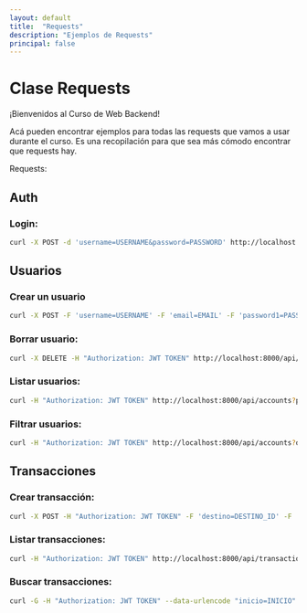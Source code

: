 ```yaml
---
layout: default
title:  "Requests"
description: "Ejemplos de Requests"
principal: false
---
```


# Clase Requests

¡Bienvenidos al Curso de Web Backend!

Acá pueden encontrar ejemplos para todas las requests que vamos a usar durante el curso. Es una recopilación para que sea más cómodo encontrar que requests hay.

Requests:

## Auth

### Login:
```bash
curl -X POST -d 'username=USERNAME&password=PASSWORD' http://localhost:8000/api/auth/login
```

## Usuarios

### Crear un usuario
```bash
curl -X POST -F 'username=USERNAME' -F 'email=EMAIL' -F 'password1=PASSWORD' -F 'password2=PASSWORD' http://localhost:8000/api/accounts
```

### Borrar usuario:
```bash
curl -X DELETE -H "Authorization: JWT TOKEN" http://localhost:8000/api/accounts/1
```

### Listar usuarios:
```bash
curl -H "Authorization: JWT TOKEN" http://localhost:8000/api/accounts?p=P&s=S
```

### Filtrar usuarios:
```bash
curl -H "Authorization: JWT TOKEN" http://localhost:8000/api/accounts?q=BUSQUEDA&p=P&s=S
```

## Transacciones

### Crear transacción:
```bash
curl -X POST -H "Authorization: JWT TOKEN" -F 'destino=DESTINO_ID' -F 'cantidad=CANTIDAD' http://localhost:8000/api/transactions
```

### Listar transacciones:
```bash
curl -H "Authorization: JWT TOKEN" http://localhost:8000/api/transactions?p=P&s=S
```

### Buscar transacciones:
```bash
curl -G -H "Authorization: JWT TOKEN" --data-urlencode "inicio=INICIO" --data-urlencode "fin=FIN" 'http://localhost:8000/api/transactions?p=P&s=S'
```

